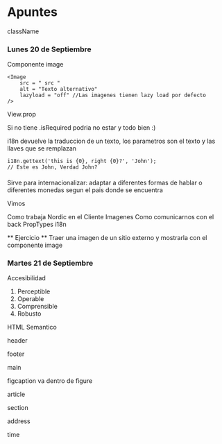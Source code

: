 # Apuntes

className

### Lunes 20 de Septiembre

Componente image

~~~
<Image
    src = " src "
    alt = "Texto alternativo"
    lazyload = "off" //Las imagenes tienen lazy load por defecto
/>
~~~

View.prop

Si no tiene .isRequired podria no estar y todo bien :)

i18n devuelve la traduccion de un texto, los parametros son el texto y las llaves que se remplazan

~~~
i18n.gettext('this is {0}, right {0}?', 'John');
// Este es John, Verdad John?
~~~

#### <I18nProvider />

Sirve para internacionalizar: adaptar a diferentes formas de hablar o diferentes monedas segun el pais donde se encuentra

Vimos

Como trabaja Nordic en el Cliente
Imagenes
Como comunicarnos con el back
PropTypes
i18n

** Ejercicio **
Traer una imagen de un sitio externo y mostrarla con el componente image

### Martes 21 de Septiembre

Accesibilidad

1. Perceptible
2. Operable 
3. Comprensible
4. Robusto

HTML Semantico

header

footer

main

figcaption va dentro de figure

article

section

address

time

